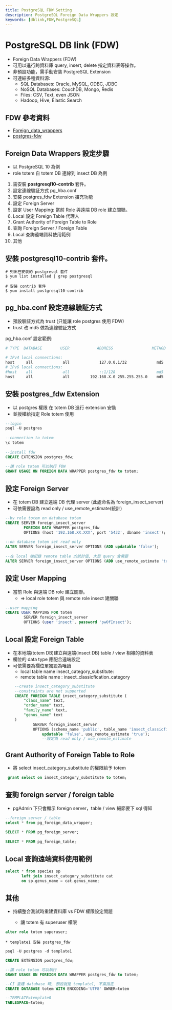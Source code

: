 ```yaml
---
title: PostgreSQL FDW Setting
description: PostgreSQL Foreign Data Wrappers 設定
keywords: [dblink,FDW,PostgreSQL]
---
```


# PostgreSQL DB link (FDW) 
* Foreign Data Wrappers (FDW)
* 可用以進行跨資料庫 query, insert, delete 指定資料表等操作。
* 非預設功能，需手動安裝 PostgreSQL Extension
* 可連結多種資料源:
    * SQL Databases: Oracle, MySQL, ODBC, JDBC
    * NoSQL Databases: CouchDB, Mongo, Redis
    * Files: CSV, Text, even JSON
    * Hadoop, Hive, Elastic Search 

## FDW 參考資料
* [Foreign_data_wrappers ](https://wiki.postgresql.org/wiki/Foreign_data_wrappers)
* [postgres-fdw](https://www.postgresql.org/docs/10/postgres-fdw.html)

## Foreign Data Wrappers 設定步驟
* 以 PostgreSQL 10 為例
* role totem 自 totem DB 連線到 insect DB 為例

1. 需安裝 __postgresql10-contrib__ 套件。  
2. 設定連線驗証方式 pg_hba.conf
3. 安裝 postgres_fdw Extension 擴充功能
4. 設定 Foreign Server
5. 設定 User Mapping: 當前 Role 與遠端 DB role 建立關聯。
6. Local 設定 Foreign Table 代理人
7. Grant Authority of Foreign Table to Role
8. 查詢 Foreign Server / Foreign Fable
9. Local 查詢遠端資料使用範例  
10. 其他


## 安裝 __postgresql10-contrib__ 套件。  

```shellscript
# 列出已安裝的 postgresql 套件
$ yum list installed | grep postgresql
 
# 安裝 contrib 套件
$ yum install postgresql10-contrib
```


## pg_hba.conf 設定連線驗証方式
* 預設驗証方式為 trust (只能讓 role postgres 使用 FDW)
* trust 改 md5 做為連線驗証方式

pg_hba.conf 設定範例:

```bash
# TYPE  DATABASE        USER            ADDRESS                 METHOD
 
# IPv4 local connections:
host     all             all             127.0.0.1/32             md5
# IPv6 local connections:
#host    all             all             ::1/128                  md5
host     all             all         192.168.X.0 255.255.255.0    md5
```

## 安裝 postgres_fdw Extension
* 以 postgres 權限 在 totem DB 進行 extension 安裝
* 並授權給指定 Role totem 使用

```sql
--login
psql -U postgres
 
--connection to totem
\c totem
 
--install fdw
CREATE EXTENSION postgres_fdw;
 
--讓 role totem 可以執行 FDW
GRANT USAGE ON FOREIGN DATA WRAPPER postgres_fdw to totem;
```

## 設定 Foreign Server
* 在 totem DB 建立遠端 DB 代理 server (此處命名為 foreign_insect_server)
* 可依需要設為 read only / use_remote_estimate(統計)

```sql
--by role totem on database totem
CREATE SERVER foreign_insect_server
        FOREIGN DATA WRAPPER postgres_fdw
        OPTIONS (host '192.168.XX.XXX', port '5432', dbname 'insect');
 
--on database totem set read only
ALTER SERVER foreign_insect_server OPTIONS (ADD updatable 'false');
 
--在 local 端紀錄 remote table 的統計值, 大型 query 會需要
ALTER SERVER foreign_insect_server OPTIONS (ADD use_remote_estimate 'true');
```


## 設定 User Mapping
* 當前 Role 與遠端 DB role 建立關聯。
  * => local role totem 與 remote role insect 建關聯

``` sql
--user mapping
CREATE USER MAPPING FOR totem
        SERVER foreign_insect_server
        OPTIONS (user 'insect', password 'pwOfInsect');
```


## Local 設定 Foreign Table
* 在本地端(totem DB)建立與遠端(insect DB) table / view 相襯的資料表
* 欄位的 data type 應配合遠端設定
* 可依需要為欄位單獨設為唯讀
    * local table name insect_category_substitute:  
    * remote table name : insect_classicfication_category

```sql
    --create insect_category_substitute
    --constraints are not supported
    CREATE FOREIGN TABLE insect_category_substitute (
        "class_name" text,
        "order_name" text,
        "family_name" text,
        "genus_name" text
    )
            SERVER foreign_insect_server
            OPTIONS (schema_name 'public', table_name 'insect_classicfication_category',
                updatable 'false', use_remote_estimate 'true'); 
                --設定為 read only / use_remote_estimate
```

## Grant Authority of Foreign Table to Role
* 將 select insect_category_substitute 的權限給予 totem

```sql
 grant select on insect_category_substitute to totem;
```

## 查詢 foreign server / foreign table
* pgAdmin 下只會顯示 foreign server，table / view 細節要下 sql 得知

```sql
--foreign server / table
select * from pg_foreign_data_wrapper;
 
SELECT * FROM pg_foreign_server;
 
SELECT * FROM pg_foreign_table;
```


## Local 查詢遠端資料使用範例 

```sql
select * from species sp 
       left join insect_category_substitute cat
       on sp.genus_name = cat.genus_name;
```


## 其他
* 持續整合測試時重建資料庫 vs FDW 權限設定問題

     * 讓 totem 有 superuser 權限
     
```sql
alter role totem superuser;
```


    * template1 安裝 postgres_fdw
    
```sql
psql -U postgres -d template1

CREATE EXTENSION postgres_fdw;

--讓 role totem 可以執行
GRANT USAGE ON FOREIGN DATA WRAPPER postgres_fdw to totem;

--CI 重建 database 時, 預設就是 template1, 不需指定
CREATE DATABASE totem WITH ENCODING='UTF8' OWNER=totem

--TEMPLATE=template0 
TABLESPACE=totem;

```